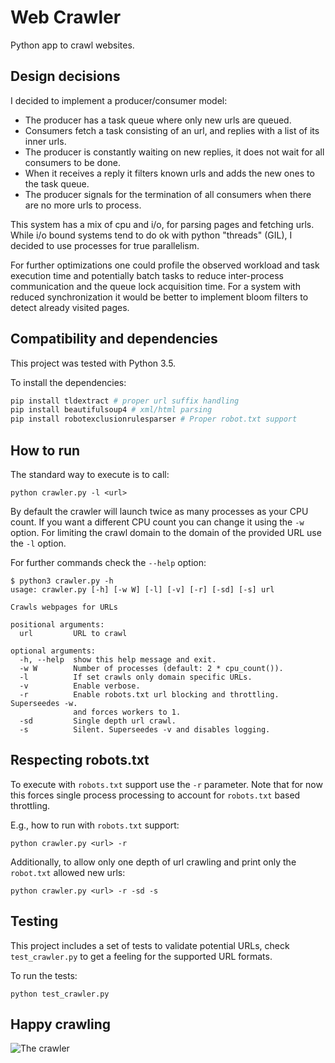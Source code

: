 # Web Crawler

Python app to crawl websites.

## Design decisions

I decided to implement a producer/consumer model:

* The producer has a task queue where only new urls are queued.
* Consumers fetch a task consisting of an url, and replies with a list of its inner urls.
* The producer is constantly waiting on new replies, it does not wait for all consumers to be done.
* When it receives a reply it filters known urls and adds the new ones to the task queue.
* The producer signals for the termination of all consumers when there are no more urls to process.

This system has a mix of cpu and i/o, for parsing pages and fetching urls.
While i/o bound systems tend to do ok with python "threads" (GIL), 
I decided to use processes for true parallelism.

For further optimizations one could profile the observed workload and task execution time
and potentially batch tasks to reduce inter-process communication and the queue lock acquisition time.
For a system with reduced synchronization it would be better to implement bloom filters to detect already visited pages.

## Compatibility and dependencies

This project was tested with Python 3.5.

To install the dependencies:

```bash
pip install tldextract # proper url suffix handling
pip install beautifulsoup4 # xml/html parsing
pip install robotexclusionrulesparser # Proper robot.txt support
```

## How to run

The standard way to execute is to call:

```
python crawler.py -l <url>
```

By default the crawler will launch twice as many processes as your CPU count.
If you want a different CPU count you can change it using the `-w` option.
For limiting the crawl domain to the domain of the provided URL use the `-l` option.

For further commands check the `--help` option:

```
$ python3 crawler.py -h
usage: crawler.py [-h] [-w W] [-l] [-v] [-r] [-sd] [-s] url

Crawls webpages for URLs

positional arguments:
  url         URL to crawl

optional arguments:
  -h, --help  show this help message and exit.
  -w W        Number of processes (default: 2 * cpu_count()).
  -l          If set crawls only domain specific URLs.
  -v          Enable verbose.
  -r          Enable robots.txt url blocking and throttling. Superseedes -w.
              and forces workers to 1.
  -sd         Single depth url crawl.
  -s          Silent. Superseedes -v and disables logging.
```

## Respecting robots.txt

To execute with `robots.txt` support use the `-r` parameter. Note that for now this forces
single process processing to account for `robots.txt` based throttling.

E.g., how to run with `robots.txt` support:

```
python crawler.py <url> -r
```

Additionally, to allow only one depth of url crawling and print only the `robot.txt` allowed new urls:

```
python crawler.py <url> -r -sd -s
```

## Testing

This project includes a set of tests to validate potential URLs, check `test_crawler.py`
to get a feeling for the supported URL formats.

To run the tests:

```
python test_crawler.py
```

## Happy crawling

![The crawler](https://media.giphy.com/media/8TweT7thDuT6ybPL9L/giphy.gif "The crawler")
